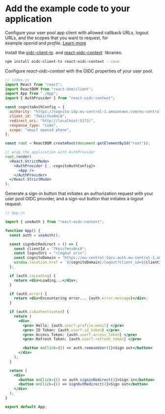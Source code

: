 # Add the example code to your application

Configure your user pool app client with allowed callback URLs, logout URLs, and the scopes that you want to request, for example *openid* and *profile*. [Learn more](https://docs.aws.amazon.com/cognito/latest/developerguide/user-pool-settings-client-apps.html)





Install the [oidc-client-ts](https://github.com/authts/oidc-client-ts)  and [react-oidc-context](https://github.com/authts/react-oidc-context)  libraries.

```bash
npm install oidc-client-ts react-oidc-context --save
```

Configure *react-oidc-context* with the OIDC properties of your user pool.

```jsx
// index.js
import React from "react";
import ReactDOM from "react-dom/client";
import App from "./App";
import { AuthProvider } from "react-oidc-context";

const cognitoAuthConfig = {
  authority: "https://cognito-idp.eu-central-1.amazonaws.com/eu-central-1_jcmV",
  client_id: "7kkicfos0nc8",
  redirect_uri: "http://localhost:5173/",
  response_type: "code",
  scope: "email openid phone",
};

const root = ReactDOM.createRoot(document.getElementById("root"));

// wrap the application with AuthProvider
root.render(
  <React.StrictMode>
    <AuthProvider {...cognitoAuthConfig}>
      <App />
    </AuthProvider>
  </React.StrictMode>
);
```



Generate a sign-in button that initiates an authorization request with your user pool OIDC provider, and a sign-out button that initiates a logout request.

```jsx
// App.js

import { useAuth } from "react-oidc-context";

function App() {
  const auth = useAuth();

  const signOutRedirect = () => {
    const clientId = "7kkicfmss0nc8";
    const logoutUri = "<logout uri>";
    const cognitoDomain = "https://eu-central-1qrv.auth.eu-central-1.amazoncognito.com";
    window.location.href = `${cognitoDomain}/logout?client_id=${clientId}&logout_uri=${encodeURIComponent(logoutUri)}`;
  };

  if (auth.isLoading) {
    return <div>Loading...</div>;
  }

  if (auth.error) {
    return <div>Encountering error... {auth.error.message}</div>;
  }

  if (auth.isAuthenticated) {
    return (
      <div>
        <pre> Hello: {auth.user?.profile.email} </pre>
        <pre> ID Token: {auth.user?.id_token} </pre>
        <pre> Access Token: {auth.user?.access_token} </pre>
        <pre> Refresh Token: {auth.user?.refresh_token} </pre>

        <button onClick={() => auth.removeUser()}>Sign out</button>
      </div>
    );
  }

  return (
    <div>
      <button onClick={() => auth.signinRedirect()}>Sign in</button>
      <button onClick={() => signOutRedirect()}>Sign out</button>
    </div>
  );
}

export default App;
```

